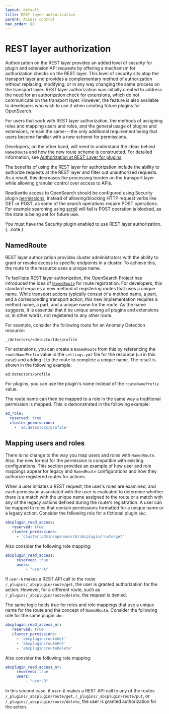 ```yaml
---
layout: default
title: REST layer authorization
parent: Access control
nav_order: 80
---
```



# REST layer authorization

Authorization on the REST layer provides an added level of security for plugin and extension API requests by offering a mechanism for authorization checks on the REST layer. This level of security sits atop the transport layer and provides a complementary method of authorization without replacing, modifying, or in any way changing the same process on the transport layer. REST layer authorization was initially created to address the need for an authorization check for extensions, which do not communicate on the transport layer. However, the feature is also available to developers who wish to use it when creating future plugins for OpenSearch.

For users that work with REST layer authorization, the methods of assigning roles and mapping users and roles, and the general usage of plugins and extensions, remain the same---the only additional requirement being that users become familiar with a new scheme for permissions. 

Developers, on the other hand, will need to understand the ideas behind `NamedRoute` and how the new route scheme is constructed. For detailed information, see [Authorization at REST Layer for plugins](https://github.com/opensearch-project/security/blob/main/REST_AUTHZ_FOR_PLUGINS.md).

The benefits of using the REST layer for authorization include the ability to authorize requests at the REST layer and filter out unauthorized requests. As a result, this decreases the processing burden on the transport layer while allowing granular control over access to APIs.

Read/write access to OpenSearch should be configured using Security plugin [permissions]({{site.url}}{{site.baseurl}}/security/access-control/permissions/), instead of allowing/blocking HTTP request verbs like GET or POST, as some of the search operations require POST operations. For example searching using [scroll]({{site.url}}{{site.baseurl}}/api-reference/scroll/) will fail is POST operation is blocked, as the state is being set for future use.

You must have the Security plugin enabled to use REST layer authorization.
{: .note }


## NamedRoute

REST layer authorization provides cluster administrators with the ability to grant or revoke access to specific endpoints in a cluster. To achieve this, the route to the resource uses a unique name.

To facilitate REST layer authorization, the OpenSearch Project has introduced the idea of [`NamedRoute`](https://github.com/opensearch-project/OpenSearch/blob/main/server/src/main/java/org/opensearch/rest/NamedRoute.java) for route registration. For developers, this standard requires a new method of registering routes that uses a unique name. While transport actions typically consist of a method name, a part, and a corresponding transport action, this new implementation requires a method name, a part, and a unique name for the route. As the name suggests, it is essential that it be unique among all plugins and extensions or, in other words, not registered to any other route.

For example, consider the following route for an Anomaly Detection resource:

`_/detectors/<detectorId>/profile`

For extensions, you can create a `NamedRoute` from this by referencing the `routeNamePrefix` value in the `settings.yml` file for the resource (`ad` in this case) and adding it to the route to complete a unique name. The result is shown in the following example:

`ad:detectors/profile`

For plugins, you can use the plugin's name instead of the `routeNamePrefix` value.

The route name can then be mapped to a role in the same way a traditional permission is mapped. This is demonstrated in the following example:

```yml
ad_role:
  reserved: true
  cluster_permissions:
    - 'ad:detectors/profile'
```


## Mapping users and roles

There is no change to the way you map users and roles with `NamedRoute`. Also, the new format for the permission is compatible with existing configurations. This section provides an example of how user and role mappings appear for legacy and `NamedRoute` configurations and how they authorize registered routes for actions.

When a user initiates a REST request, the user's roles are examined, and each permission associated with the user is evaluated to determine whether there is a match with the unique name assigned to the route or a match with any of the legacy actions defined during the route's registration. A user can be mapped to roles that contain permissions formatted for a unique name or a legacy action. Consider the following role for a fictional plugin `abc`:

```yml
abcplugin_read_access:
   reserved: true
   cluster_permissions:
     - 'cluster:admin/opensearch/abcplugin/route/get'
```

Also consider the following role mapping:

```yml
abcplugin_read_access:
	 reserved: true
	 users:
		 - "user-A"
```

If `user-A` makes a REST API call to the route `/_plugins/_abcplugin/route/get`, the user is granted authorization for the action. However, for a different route, such as `/_plugins/_abcplugin/route/delete`, the request is denied.

The same logic holds true for roles and role mappings that use a unique name for the route and the concept of `NamedRoute`. Consider the following role for the same plugin `abc`:

```yml
abcplugin_read_access_nr:
   reserved: true
   cluster_permissions:
     - 'abcplugin:routeGet'
     - 'abcplugin:routePut'
     - 'abcplugin:routeDelete'
```

Also consider the following role mapping:

```yml
abcplugin_read_access_nr:
	 reserved: true
	 users:
		 - "user-B"
```

In this second case, if `user-B` makes a REST API call to any of the routes `/_plugins/_abcplugin/route/get`, `/_plugins/_abcplugin/route/put`, or `/_plugins/_abcplugin/route/delete`, the user is granted authorization for the action.

